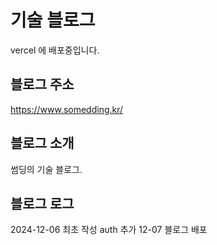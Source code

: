 # 기술 블로그

vercel 에 배포중입니다.

## 블로그 주소
https://www.somedding.kr/

## 블로그 소개
썸딩의 기술 블로그.

## 블로그 로그

2024-12-06 최초 작성
auth 추가
12-07 블로그 배포